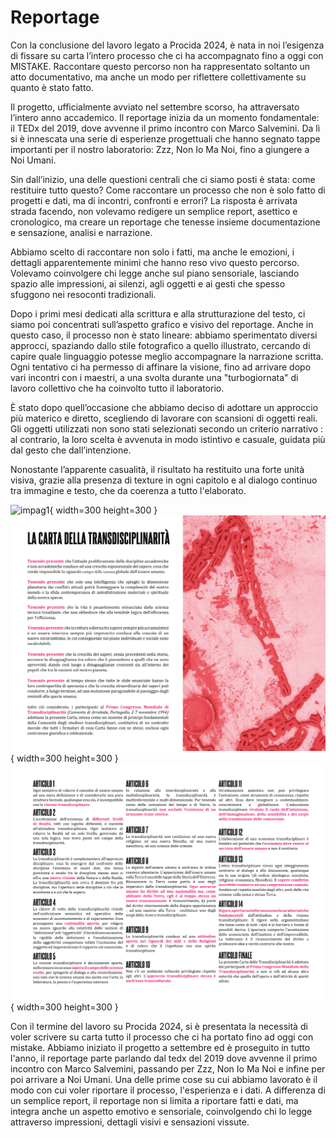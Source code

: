 # Reportage
Con la conclusione del lavoro legato a Procida 2024, è nata in noi l’esigenza di fissare su carta l’intero processo che ci ha accompagnato fino a oggi con MISTAKE. Raccontare questo percorso non ha rappresentato soltanto un atto documentativo, ma anche un modo per riflettere collettivamente su quanto è stato fatto.

Il progetto, ufficialmente avviato nel settembre scorso, ha attraversato l’intero anno accademico. Il reportage inizia da un momento fondamentale: il TEDx del 2019, dove avvenne il primo incontro con Marco Salvemini. Da lì si è innescata una serie di esperienze progettuali che hanno segnato tappe importanti per il nostro laboratorio: Zzz, Non Io Ma Noi, fino a giungere a Noi Umani.

Sin dall’inizio, una delle questioni centrali che ci siamo posti è stata: come restituire tutto questo? Come raccontare un processo che non è solo fatto di progetti e dati, ma di incontri, confronti e errori? La risposta è arrivata strada facendo, non volevamo redigere un semplice report, asettico e cronologico, ma creare un reportage che tenesse insieme documentazione e sensazione, analisi e narrazione.

Abbiamo scelto di raccontare non solo i fatti, ma anche le emozioni, i dettagli apparentemente minimi che hanno reso vivo questo percorso. Volevamo coinvolgere chi legge anche sul piano sensoriale, lasciando spazio alle impressioni, ai silenzi, agli oggetti e ai gesti che spesso sfuggono nei resoconti tradizionali.

Dopo i primi mesi dedicati alla scrittura e alla strutturazione del testo, ci siamo poi concentrati sull’aspetto grafico e visivo del reportage. Anche in questo caso, il processo non è stato lineare: abbiamo sperimentato diversi approcci, spaziando dallo stile fotografico a quello illustrato, cercando di capire quale linguaggio potesse meglio accompagnare la narrazione scritta. Ogni tentativo ci ha permesso di affinare la visione, fino ad arrivare dopo vari incontri con i maestri, a una svolta durante una "turbogiornata" di lavoro collettivo che ha coinvolto tutto il laboratorio.

È stato dopo quell’occasione che abbiamo deciso di adottare un approccio più materico e diretto, scegliendo di lavorare con scansioni di oggetti reali. Gli oggetti utilizzati non sono stati selezionati secondo un criterio narrativo : al contrario, la loro scelta è avvenuta in modo istintivo e casuale, guidata più dal gesto che dall’intenzione.

Nonostante l’apparente casualità, il risultato ha restituito una forte unità visiva, grazie alla presenza di texture in ogni capitolo e al dialogo continuo tra immagine e testo, che da coerenza a tutto l'elaborato.

![impag1](../img/Impaginazione%20nuova7.png){ width=300 height=300 }
![impag1](../img/Impaginazione%20nuova2.png){ width=300 height=300 }
![impag1](../img/Impaginazione%20nuova3.png){ width=300 height=300 }

Con il termine del lavoro su Procida 2024, si è presentata la necessità di voler scrivere su carta tutto il processo che ci ha portato fino ad oggi con mistake.
Abbiamo iniziato il progetto a settembre ed è proseguito in tutto l'anno, il reportage parte parlando dal tedx del 2019 dove avvenne il primo incontro con Marco Salvemini, passando per Zzz, Non Io Ma Noi e infine per poi arrivare a Noi Umani.
Una delle prime cose su cui abbiamo lavorato è il modo con cui voler riportare il processo, l'esperienza e i dati. A differenza di un semplice report, il reportage non si limita a riportare fatti e dati, ma integra anche un aspetto emotivo e sensoriale, coinvolgendo chi lo legge attraverso impressioni, dettagli visivi e sensazioni vissute.
